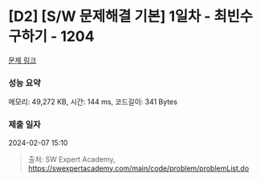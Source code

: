 # [D2] [S/W 문제해결 기본] 1일차 - 최빈수 구하기 - 1204 

[문제 링크](https://swexpertacademy.com/main/code/problem/problemDetail.do?contestProbId=AV13zo1KAAACFAYh) 

### 성능 요약

메모리: 49,272 KB, 시간: 144 ms, 코드길이: 341 Bytes

### 제출 일자

2024-02-07 15:10



> 출처: SW Expert Academy, https://swexpertacademy.com/main/code/problem/problemList.do